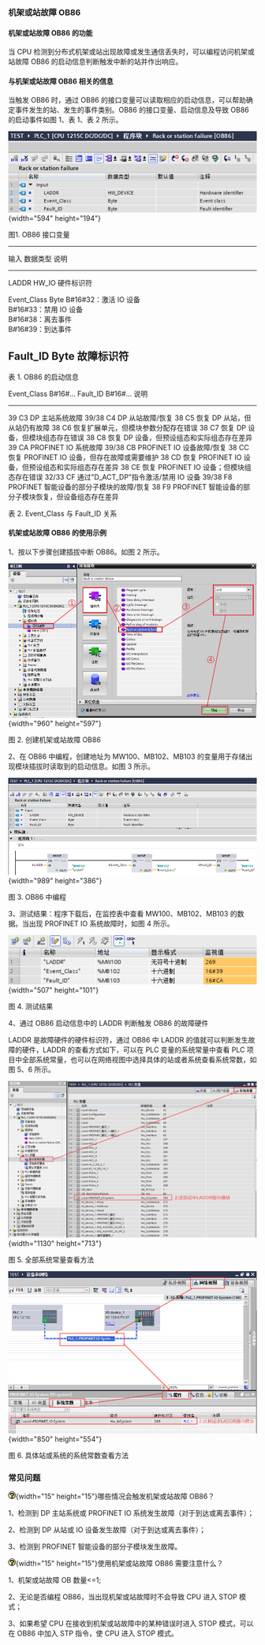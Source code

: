 ### 机架或站故障 OB86

#### 机架或站故障 OB86 的功能

当 CPU
检测到分布式机架或站出现故障或发生通信丢失时，可以编程访问机架或站故障
OB86 的启动信息判断触发中断的站并作出响应。

#### 与机架或站故障 OB86 相关的信息

当触发 OB86 时，通过 OB86
的接口变量可以读取相应的启动信息，可以帮助确定事件发生的站、发生的事件类别。OB86
的接口变量、启动信息及导致 OB86 的启动事件如图 1、表 1、表 2 所示。

![](images/11-01.png){width="594" height="194"}

图1. OB86 接口变量

  -----------------------------------------------------------------------
  输入                    数据类型                说明
  ----------------------- ----------------------- -----------------------
  LADDR                   HW_IO                   硬件标识符

  Event_Class             Byte                    B#16#32：激活 IO 设备\
                                                  B#16#33：禁用 IO 设备\
                                                  B#16#38：离去事件\
                                                  B#16#39：到达事件

  Fault_ID                Byte                    故障标识符
  -----------------------------------------------------------------------

表 1. OB86 的启动信息

  Event_Class B#16#\...   Fault_ID B#16#\...   说明
  ----------------------- -------------------- -------------------------------------------------------
  39                      C3                   DP 主站系统故障
  39/38                   C4                   DP 从站故障/恢复
  38                      C5                   恢复 DP 从站，但从站仍有故障
  38                      C6                   恢复扩展单元，但模块参数分配存在错误
  38                      C7                   恢复 DP 设备，但模块组态存在错误
  38                      C8                   恢复 DP 设备，但预设组态和实际组态存在差异
  39                      CA                   PROFINET IO 系统故障
  39/38                   CB                   PROFINET IO 设备故障/恢复
  38                      CC                   恢复 PROFINET IO 设备，但存在故障或需要维护
  38                      CD                   恢复 PROFINET IO 设备，但预设组态和实际组态存在差异
  38                      CE                   恢复 PROFINET IO 设备；但模块组态存在错误
  32/33                   CF                   通过"D_ACT_DP"指令激活/禁用 IO 设备
  39/38                   F8                   PROFINET 智能设备的部分子模块的故障/恢复
  38                      F9                   PROFINET 智能设备的部分子模块恢复，但设备组态存在差异

表 2. Event_Class 与 Fault_ID 关系

#### 机架或站故障 OB86 的使用示例

1、按以下步骤创建插拔中断 OB86。如图 2 所示。

![](images/11-02.png){width="960" height="597"}

图 2. 创建机架或站故障 OB86

2、在 OB86 中编程，创建地址为 MW100、MB102、MB103
的变量用于存储出现模块插拔时读取到的启动信息。如图 3 所示。

![](images/11-03.png){width="989" height="386"}

图 3. OB86 中编程

3、测试结果：程序下载后，在监控表中查看 MW100、MB102、MB103
的数据。当出现 PROFINET IO 系统故障时，如图 4 所示。

![](images/11-04.png){width="507" height="101"}

图 4. 测试结果

4、通过 OB86 启动信息中的 LADDR 判断触发 OB86 的故障硬件

LADDR 是故障硬件的硬件标识符，通过 OB86 中 LADDR
的值就可以判断发生故障的硬件，LADDR 的查看方式如下，可以在 PLC
变量的系统常量中查看 PLC
项目中全部系统常量，也可以在网络视图中选择具体的站或者系统查看系统常数，如图
5、6 所示。

![](images/11-05.png){width="1130" height="713"}

图 5. 全部系统常量查看方法

![](images/11-06.png){width="850" height="554"}

图 6. 具体站或系统的系统常数查看方法

### 常见问题

![](images/5.gif){width="15" height="15"}哪些情况会触发机架或站故障
OB86？

1、检测到 DP 主站系统或 PROFINET IO 系统发生故障（对于到达或离去事件）；

2、检测到 DP 从站或 IO 设备发生故障（对于到达或离去事件）；

3、检测到 PROFINET 智能设备的部分子模块发生故障。

![](images/5.gif){width="15" height="15"}使用机架或站故障 OB86
需要注意什么？

1、机架或站故障 OB 数量\<=1;

2、无论是否编程 OB86，当出现机架或站故障时不会导致 CPU 进入 STOP 模式；

3、如果希望 CPU 在接收到机架或站故障中的某种错误时进入 STOP 模式，可以在
OB86 中加入 STP 指令，使 CPU 进入 STOP 模式。

